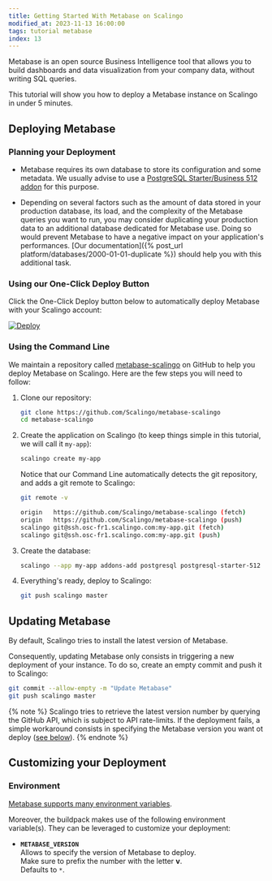 ```yaml
---
title: Getting Started With Metabase on Scalingo
modified_at: 2023-11-13 16:00:00
tags: tutorial metabase
index: 13
---
```


Metabase is an open source Business Intelligence tool that allows you to build
dashboards and data visualization from your company data, without writing SQL
queries.

This tutorial will show you how to deploy a Metabase instance on Scalingo in
under 5 minutes.

## Deploying Metabase

### Planning your Deployment

- Metabase requires its own database to store its configuration and some
  metadata. We usually advise to use a [PostgreSQL Starter/Business 512 addon](https://scalingo.com/databases/postgresql)
  for this purpose.

- Depending on several factors such as the amount of data stored in your
  production database, its load, and the complexity of the Metabase queries you
  want to run, you may consider duplicating your production data to an
  additional database dedicated for Metabase use. Doing so would prevent
  Metabase to have a negative impact on your application's performances.
  [Our documentation]({% post_url platform/databases/2000-01-01-duplicate %})
  should help you with this additional task.

### Using our One-Click Deploy Button

Click the One-Click Deploy button below to automatically deploy Metabase with
your Scalingo account:

[![Deploy](https://cdn.scalingo.com/deploy/button.svg)](https://dashboard.scalingo.com/deploy?source=https://github.com/Scalingo/metabase-scalingo)

### Using the Command Line

We maintain a repository called [metabase-scalingo](https://github.com/Scalingo/metabase-scalingo)
on GitHub to help you deploy Metabase on Scalingo. Here are the few steps you
will need to follow:

1. Clone our repository:

   ```bash
   git clone https://github.com/Scalingo/metabase-scalingo
   cd metabase-scalingo
   ```

2. Create the application on Scalingo (to keep things simple in this tutorial,
   we will call it `my-app`):

   ```bash
   scalingo create my-app
   ```

   Notice that our Command Line automatically detects the git repository, and
   adds a git remote to Scalingo:

   ```bash
   git remote -v

   origin   https://github.com/Scalingo/metabase-scalingo (fetch)
   origin   https://github.com/Scalingo/metabase-scalingo (push)
   scalingo git@ssh.osc-fr1.scalingo.com:my-app.git (fetch)
   scalingo git@ssh.osc-fr1.scalingo.com:my-app.git (push)
   ```

3. Create the database:

   ```bash
   scalingo --app my-app addons-add postgresql postgresql-starter-512
   ```

4. Everything's ready, deploy to Scalingo:

   ```bash
   git push scalingo master
   ```


## Updating Metabase

By default, Scalingo tries to install the latest version of Metabase.

Consequently, updating Metabase only consists in triggering a new deployment of
your instance. To do so, create an empty commit and push it to Scalingo:

```bash
git commit --allow-empty -m "Update Metabase"
git push scalingo master
```

{% note %}
Scalingo tries to retrieve the latest version number by querying the GitHub
API, which is subject to API rate-limits. If the deployment fails, a simple
workaround consists in specifying the Metabase version you want ot deploy
([see below](#deploying-a-specific-version)).
{% endnote %}


## Customizing your Deployment

### Environment

[Metabase supports many environment variables](https://www.metabase.com/docs/latest/operations-guide/environment-variables.html).

Moreover, the buildpack makes use of the following environment variable(s).
They can be leveraged to customize your deployment:

- **`METABASE_VERSION`**\
  Allows to specify the version of Metabase to deploy.\
  Make sure to prefix the number with the letter **v**.\
  Defaults to `*`.
